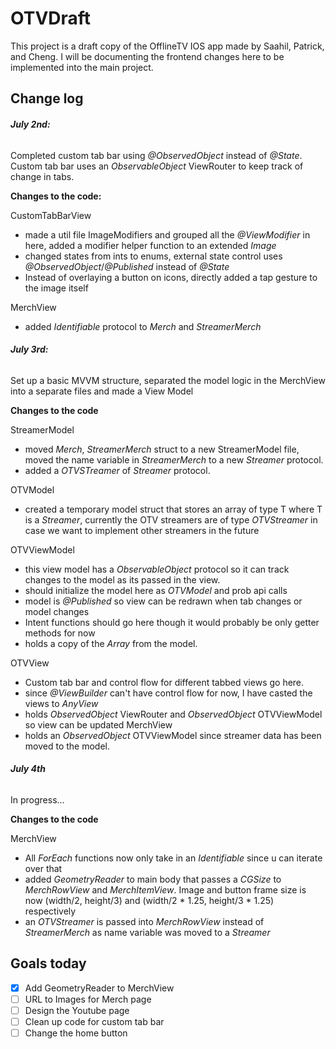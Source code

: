 # OTVDraft
This project is a draft copy of the OfflineTV IOS app made by Saahil, Patrick, and Cheng. I will be documenting the frontend changes here to be implemented into the main project.

## Change log
###### **July 2nd:**

Completed custom tab bar using *@ObservedObject* instead of *@State*. Custom tab bar uses an *ObservableObject* ViewRouter to keep track of change in tabs. 

**Changes to the code:**

CustomTabBarView
- made a util file ImageModifiers and grouped all the *@ViewModifier* in here, added a modifier helper function to an extended *Image*
- changed states from ints to enums, external state control uses *@ObservedObject*/*@Published* instead of *@State*
- Instead of overlaying a button on icons, directly added a tap gesture to the image itself

MerchView
- added *Identifiable* protocol to *Merch* and *StreamerMerch*


###### **July 3rd:**

Set up a basic MVVM structure, separated the model logic in the MerchView into a separate files and made a View Model

**Changes to the code**

StreamerModel
- moved *Merch*, *StreamerMerch* struct to a new StreamerModel file, moved the name variable in *StreamerMerch* to a new *Streamer* protocol.
- added a *OTVSTreamer* of *Streamer* protocol.

OTVModel
- created a temporary model struct that stores an array of type T where T is a *Streamer*, currently the OTV streamers are of type *OTVStreamer* in case we want to implement other streamers in the future

OTVViewModel
- this view model has a *ObservableObject* protocol so it can track changes to the model as its passed in the view.
- should initialize the model here as *OTVModel<OTVStreamer>* and prob api calls 
- model is *@Published* so view can be redrawn when tab changes or model changes
- Intent functions should go here though it would probably be only getter methods for now
- holds a copy of the *Array<Streamer>* from the model.

OTVView
- Custom tab bar and control flow for different tabbed views go here.
- since *@ViewBuilder* can't have control flow for now, I have casted the views to *AnyView*
- holds *ObservedObject* ViewRouter and *ObservedObject* OTVViewModel so view can be updated
MerchView
- holds an *ObservedObject* OTVViewModel since streamer data has been moved to the model.


###### **July 4th**

In progress...

**Changes to the code**

MerchView
- All *ForEach* functions now only take in an *Identifiable* since u can iterate over that
- added *GeometryReader* to main body that passes a *CGSize* to *MerchRowView* and *MerchItemView*. Image and button frame size is now (width/2, height/3) and (width/2 * 1.25, height/3 * 1.25) respectively
- an *OTVStreamer* is passed into *MerchRowView* instead of *StreamerMerch* as name variable was moved to a *Streamer*

## Goals today
- [x] Add GeometryReader to MerchView
- [ ] URL to Images for Merch page
- [ ] Design the Youtube page
- [ ] Clean up code for custom tab bar
- [ ] Change the home button
